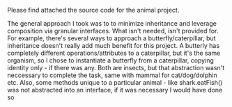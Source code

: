 Please find attached the source code for the animal project.

The general approach I took was to to minimize inheritance and leverage composition via granular interfaces. What isn't needed, isn't provided for. For example, there's several ways to approach a butterfly/caterpillar, but inheritance doesn't really add much benefit for this project. A butterly has completely different operations/attributes to a caterpillar, but it's the same organism, so I chose to instantiate a butterfly from a caterpillar, copying identity only - if there was any. Both are insects, but that abstraction wasn't neccessary to complete the task, same with mammal for cat/dog/dolphin etc. Also, some methods unique to a particular animal - like shark.eatFish() was not abstracted into an interface, if it was necessary I would have done so